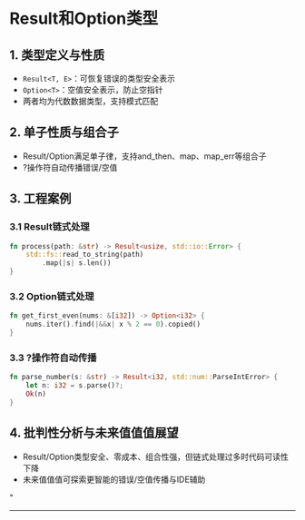 ﻿# Result和Option类型

## 1. 类型定义与性质

- `Result<T, E>`：可恢复错误的类型安全表示
- `Option<T>`：空值安全表示，防止空指针
- 两者均为代数数据类型，支持模式匹配

## 2. 单子性质与组合子

- Result/Option满足单子律，支持and_then、map、map_err等组合子
- ?操作符自动传播错误/空值

## 3. 工程案例

### 3.1 Result链式处理

```rust
fn process(path: &str) -> Result<usize, std::io::Error> {
    std::fs::read_to_string(path)
        .map(|s| s.len())
}
```

### 3.2 Option链式处理

```rust
fn get_first_even(nums: &[i32]) -> Option<i32> {
    nums.iter().find(|&&x| x % 2 == 0).copied()
}
```

### 3.3 ?操作符自动传播

```rust
fn parse_number(s: &str) -> Result<i32, std::num::ParseIntError> {
    let n: i32 = s.parse()?;
    Ok(n)
}
```

## 4. 批判性分析与未来值值值展望

- Result/Option类型安全、零成本、组合性强，但链式处理过多时代码可读性下降
- 未来值值值可探索更智能的错误/空值传播与IDE辅助

"

---

